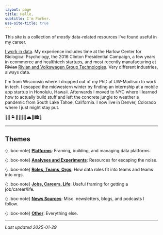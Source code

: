 ```yaml
---
layout: page
title: Hello,
subtitle: I'm Parker.
use-site-title: true
---
```


This site is a collection of *mostly* data-related resources I've found useful in my career.

[I work in data](https://www.linkedin.com/in/parker-tenpas-a45088134/). My experience includes time at the Harlow Center for Biological Psychology, the 2016 Clinton Presidential Campaign, a few years in ecommerce and healthtech startups, and most recently manufacturing at ~~Rivian~~ [Rivian and Volkswagen Group Technologies](https://rivianvw.tech/). Very different industries, always data.

I'm from Wisconsin where I dropped out of my PhD at UW-Madison to work in tech. I escaped the midwestern winter by finding an internship at a mobile app startup in Honolulu, Hawaii. Afterwards I moved to NYC where I learned how to actually build stuff and left the concrete jungle to weather a pandemic from South Lake Tahoe, California. I now live in Denver, Colorado where I just might stay put.

🧀🥶🏝️🌋🗽🍎🌊🏔️🎿🏙️🍻

---

## Themes

{: .box-note}
[**Platforms**](https://pdtenpas.github.io/pages/bookmarks/platforms/): Framing, building, and managing data platforms.

{: .box-note}
[**Analyses and Experiments**](https://pdtenpas.github.io/pages/bookmarks/analyses_experiments/): Resources for escaping the noise.

{: .box-note}
[**Roles, Teams, Orgs**](https://pdtenpas.github.io/pages/bookmarks/roles_teams_orgs/): How data roles fit into teams and teams into orgs.

{: .box-note}
[**Jobs, Careers, Life**](https://pdtenpas.github.io/pages/bookmarks/jobs_careers_life/): Useful framing for getting a job/career/life.

{: .box-note}
[**News Sources**](https://pdtenpas.github.io/pages/bookmarks/sources/): Misc. newsletters, blogs, and podcasts I follow.

{: .box-note}
[**Other**](https://pdtenpas.github.io/pages/bookmarks/other/): Everything else.

---

*Last updated 2025-01-29*
